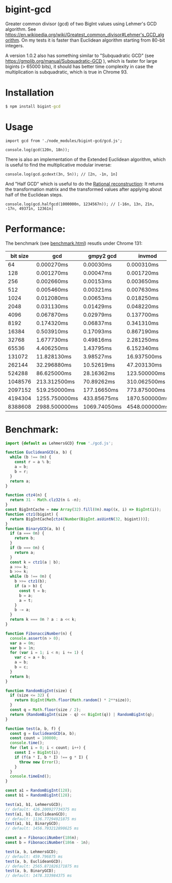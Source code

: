 # bigint-gcd
Greater common divisor (gcd) of two BigInt values using Lehmer's GCD algorithm.
See https://en.wikipedia.org/wiki/Greatest_common_divisor#Lehmer's_GCD_algorithm.
On my tests it is faster than Euclidean algorithm starting from 80-bit integers.

A version 1.0.2 also has something similar to "Subquadratic GCD" (see https://gmplib.org/manual/Subquadratic-GCD ),
which is faster for large bigints (> 65000 bits), it should has better time complexity in case 
the multiplication is subquadratic, which is true in Chrome 93.

Installation
============

```cmd
$ npm install bigint-gcd
```

Usage
=====

```
import gcd from './node_modules/bigint-gcd/gcd.js';

console.log(gcd(120n, 18n));

```

There is also an implementation of the Extended Euclidean algorithm, which is useful to find the multiplicative modular inverse:
```
console.log(gcd.gcdext(3n, 5n)); // [2n, -1n, 1n]
```

And "Half GCD" which is useful to do the [Rational reconstruction](https://en.wikipedia.org/wiki/Rational_reconstruction_(mathematics)):
It returns the transformation matrix and the transformed values after applying about half of the Euclidean steps.
```
console.log(gcd.halfgcd(1000000n, 1234567n)); // [-16n, 13n, 21n, -17n, 49371n, 12361n]
```



Performance:
============

The benchmark (see [benchmark.html](benchmark.html)) resutls under Chrome 131:

|           bit size |                 gcd |          gmpy2 gcd |             invmod |       gmpy2 invert |
| ------------------ | ------------------- | ------------------ | ------------------ | ------------------ |
|                 64 |          0.000270ms |          0.00030ms |         0.000310ms |          0.00066ms |
|                128 |          0.001270ms |          0.00047ms |         0.001720ms |          0.00137ms |
|                256 |          0.002660ms |          0.00153ms |         0.003650ms |          0.00224ms |
|                512 |          0.005460ms |          0.00321ms |         0.007630ms |          0.00391ms |
|               1024 |          0.012080ms |          0.00653ms |         0.018250ms |          0.00806ms |
|               2048 |          0.031130ms |          0.01429ms |         0.048220ms |          0.01587ms |
|               4096 |          0.067870ms |          0.02979ms |         0.137700ms |          0.03590ms |
|               8192 |          0.174320ms |          0.06837ms |         0.341310ms |          0.09035ms |
|              16384 |          0.503910ms |          0.17093ms |         0.867190ms |          0.24908ms |
|              32768 |          1.677730ms |          0.49816ms |         2.281250ms |          0.75801ms |
|              65536 |          4.406250ms |          1.43795ms |         6.152340ms |          1.94962ms |
|             131072 |         11.828130ms |          3.98527ms |        16.937500ms |          4.98559ms |
|             262144 |         32.296880ms |         10.52619ms |        47.203130ms |         14.05025ms |
|             524288 |         86.625000ms |         28.16362ms |       123.500000ms |         38.94622ms |
|            1048576 |        213.312500ms |         70.89262ms |       310.062500ms |        103.71075ms |
|            2097152 |        519.250000ms |        177.16650ms |       773.875000ms |        269.43650ms |
|            4194304 |       1255.750000ms |        433.85675ms |      1870.500000ms |        658.39875ms |
|            8388608 |       2988.500000ms |       1069.74050ms |      4548.000000ms |       1673.88250ms |

Benchmark:
==========

```javascript
import {default as LehmersGCD} from './gcd.js';

function EuclideanGCD(a, b) {
  while (b !== 0n) {
    const r = a % b;
    a = b;
    b = r;
  }
  return a;
}

function ctz4(n) {
  return 31 - Math.clz32(n & -n);
}
const BigIntCache = new Array(32).fill(0n).map((x, i) => BigInt(i));
function ctz1(bigint) {
  return BigIntCache[ctz4(Number(BigInt.asUintN(32, bigint)))];
}
function BinaryGCD(a, b) {
  if (a === 0n) {
    return b;
  }
  if (b === 0n) {
    return a;
  }
  const k = ctz1(a | b);
  a >>= k;
  b >>= k;
  while (b !== 0n) {
    b >>= ctz1(b);
    if (a > b) {
      const t = b;
      b = a;
      a = t;
    }
    b -= a;
  }
  return k === 0n ? a : a << k;
}

function FibonacciNumber(n) {
  console.assert(n > 0);
  var a = 0n;
  var b = 1n;
  for (var i = 1; i < n; i += 1) {
    var c = a + b;
    a = b;
    b = c;
  }
  return b;
}

function RandomBigInt(size) {
  if (size <= 32) {
    return BigInt(Math.floor(Math.random() * 2**size));
  }
  const q = Math.floor(size / 2);
  return (RandomBigInt(size - q) << BigInt(q)) | RandomBigInt(q);
}

function test(a, b, f) {
  const g = EuclideanGCD(a, b);
  const count = 100000;
  console.time();
  for (let i = 0; i < count; i++) {
    const I = BigInt(i);
    if (f(a * I, b * I) !== g * I) {
      throw new Error();
    }
  }
  console.timeEnd();
}

const a1 = RandomBigInt(128);
const b1 = RandomBigInt(128);

test(a1, b1, LehmersGCD);
// default: 426.200927734375 ms
test(a1, b1, EuclideanGCD);
// default: 1136.77294921875 ms
test(a1, b1, BinaryGCD);
// default: 1456.793212890625 ms

const a = FibonacciNumber(186n);
const b = FibonacciNumber(186n - 1n);

test(a, b, LehmersGCD);
// default: 459.796875 ms
test(a, b, EuclideanGCD);
// default: 2565.871826171875 ms
test(a, b, BinaryGCD);
// default: 1478.333984375 ms

```
